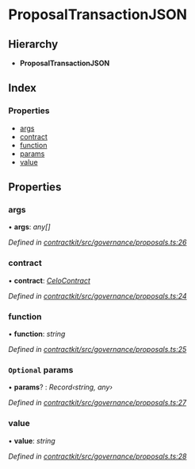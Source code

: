 # ProposalTransactionJSON

## Hierarchy

* **ProposalTransactionJSON**

## Index

### Properties

* [args](_governance_proposals_.proposaltransactionjson.md#args)
* [contract](_governance_proposals_.proposaltransactionjson.md#contract)
* [function](_governance_proposals_.proposaltransactionjson.md#function)
* [params](_governance_proposals_.proposaltransactionjson.md#optional-params)
* [value](_governance_proposals_.proposaltransactionjson.md#value)

## Properties

### args

• **args**: _any\[\]_

_Defined in_ [_contractkit/src/governance/proposals.ts:26_](https://github.com/celo-org/celo-monorepo/blob/master/packages/contractkit/src/governance/proposals.ts#L26)

### contract

• **contract**: [_CeloContract_](../enums/_base_.celocontract.md)

_Defined in_ [_contractkit/src/governance/proposals.ts:24_](https://github.com/celo-org/celo-monorepo/blob/master/packages/contractkit/src/governance/proposals.ts#L24)

### function

• **function**: _string_

_Defined in_ [_contractkit/src/governance/proposals.ts:25_](https://github.com/celo-org/celo-monorepo/blob/master/packages/contractkit/src/governance/proposals.ts#L25)

### `Optional` params

• **params**? : _Record‹string, any›_

_Defined in_ [_contractkit/src/governance/proposals.ts:27_](https://github.com/celo-org/celo-monorepo/blob/master/packages/contractkit/src/governance/proposals.ts#L27)

### value

• **value**: _string_

_Defined in_ [_contractkit/src/governance/proposals.ts:28_](https://github.com/celo-org/celo-monorepo/blob/master/packages/contractkit/src/governance/proposals.ts#L28)

